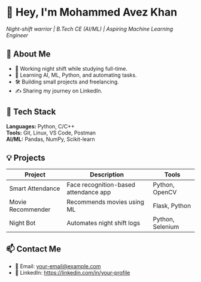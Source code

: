 # 👋 Hey, I'm Mohammed Avez Khan

*Night-shift warrior | B.Tech CE (AI/ML) | Aspiring Machine Learning Engineer*

## 🚀 About Me
- 🌙 Working night shift while studying full-time.
- 🧠 Learning AI, ML, Python, and automating tasks.
- 🛠️ Building small projects and freelancing.
- ✍️ Sharing my journey on LinkedIn.

## 🧰 Tech Stack
**Languages:** Python, C/C++  
**Tools:** Git, Linux, VS Code, Postman  
**AI/ML:** Pandas, NumPy, Scikit-learn

## 💡 Projects
| Project | Description | Tools |
|--------|-------------|-------|
| Smart Attendance | Face recognition-based attendance app | Python, OpenCV |
| Movie Recommender | Recommends movies using ML | Flask, Python |
| Night Bot | Automates night shift logs | Python, Selenium |

## 📫 Contact Me
- 📧 Email: your-email@example.com
- 💼 LinkedIn: https://linkedin.com/in/your-profile
